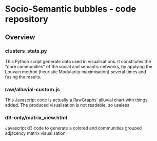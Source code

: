# Socio-Semantic bubbles - code repository

## Overview
### clusters_stats.py

This Python script generate data used in visualisations.
It constitutes the "core communities" of the social and semantic networks,
by applying the Louvain method (heuristic Modularity maximisation) several
times and fusing the results.

### raw/alluvial-custom.js

This Javascript code is actually a RawGraphs' alluvial chart with things added.
The produced visualisation is not readable, so useless.

### d3-only/matrix_view.html

Javascript d3 code to generate a colored and communities grouped adjacency
matrix visualisation.
